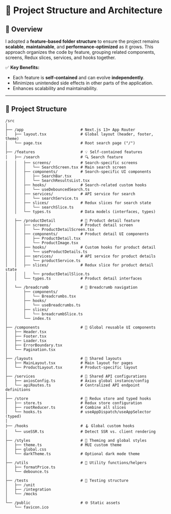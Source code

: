 
# 📁 Project Structure and Architecture

## 🚀 Overview

I adopted a **feature-based folder structure** to ensure the project remains **scalable**, **maintainable**, and **performance-optimized** as it grows. This approach organizes the code by feature, grouping related components, screens, Redux slices, services, and hooks together. 

✅ **Key Benefits:**
- Each feature is **self-contained** and can evolve **independently**.
- Minimizes unintended side effects in other parts of the application.
- Enhances scalability and maintainability.

---

## 📂 Project Structure

```plaintext
/src
│
├── /app                         # Next.js 13+ App Router
│   ├── layout.tsx               # Global layout (header, footer, theme)
│   └── page.tsx                 # Root search page ("/")
│
├── /features                    # 💡 Self-contained features
│   ├── /search                  # 🔍 Search feature
│   │   ├── screens/             # Search-specific screens
│   │   │   └── SearchScreen.tsx # Main search screen
│   │   ├── components/          # Search-specific UI components
│   │   │   ├── SearchBar.tsx
│   │   │   └── SearchResultsList.tsx
│   │   ├── hooks/               # Search-related custom hooks
│   │   │   └── useDebouncedSearch.ts
│   │   ├── services/            # API service for search
│   │   │   └── searchService.ts
│   │   ├── slices/              # Redux slices for search state
│   │   │   └── searchSlice.ts
│   │   └── types.ts             # Data models (interfaces, types)
│
│   ├── /productDetail           # 🛒 Product detail feature
│   │   ├── screens/             # Product detail screen
│   │   │   └── ProductDetailScreen.tsx
│   │   ├── components/          # Product detail UI components
│   │   │   ├── ProductDetail.tsx
│   │   │   └── ProductImage.tsx
│   │   ├── hooks/               # Custom hooks for product detail
│   │   │   └── useProductDetails.ts
│   │   ├── services/            # API service for product details
│   │   │   └── productService.ts
│   │   ├── slices/              # Redux slice for product detail state
│   │   │   └── productDetailSlice.ts
│   │   └── types.ts             # Product detail interfaces
│
│   └── /breadcrumb              # 🔗 Breadcrumb navigation
│       ├── components/
│       │   └── Breadcrumbs.tsx
│       ├── hooks/
│       │   └── useBreadcrumbs.ts
│       ├── slices/
│       │   └── breadcrumbSlice.ts
│       └── index.ts
│
├── /components                  # 🧩 Global reusable UI components
│   ├── Header.tsx
│   ├── Footer.tsx
│   ├── Loader.tsx
│   ├── ErrorBoundary.tsx
│   └── Pagination.tsx
│
├── /layouts                     # 📐 Shared layouts
│   ├── MainLayout.tsx           # Main layout for pages
│   └── ProductLayout.tsx        # Product-specific layout
│
├── /services                    # 🌊 Shared API configurations
│   ├── axiosConfig.ts           # Axios global instance/config
│   └── apiRoutes.ts             # Centralized API endpoint definitions
│
├── /store                       # 🏪 Redux store and typed hooks
│   ├── store.ts                 # Redux store configuration
│   ├── rootReducer.ts           # Combine all slices
│   └── hooks.ts                 # useAppDispatch/useAppSelector (typed)
│
├── /hooks                       # 🪝 Global custom hooks
│   └── useSSR.ts                # Detect SSR vs. client rendering
│
├── /styles                      # 🎨 Theming and global styles
│   ├── theme.ts                 # MUI custom theme
│   ├── global.css
│   └── darkTheme.ts             # Optional dark mode theme
│
├── /utils                       # 🔧 Utility functions/helpers
│   ├── formatPrice.ts
│   └── debounce.ts
│
├── /tests                       # 🧪 Testing structure
│   ├── /unit
│   ├── /integration
│   └── /mocks
│
└── /public                      # 🌐 Static assets
    └── favicon.ico
```
